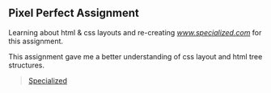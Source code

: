 ## Pixel Perfect Assignment ##

Learning about html & css layouts and re-creating _www.specialized.com_ for this assignment.

This assignment gave me a better understanding of css layout and html tree structures.

> [Specialized](http://specialized-pixel-perfect.surge.sh)
